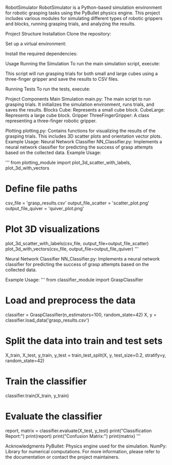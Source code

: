 RobotSimulator
RobotSimulator is a Python-based simulation environment for robotic grasping tasks using the PyBullet physics engine. This project includes various modules for simulating different types of robotic grippers and blocks, running grasping trials, and analyzing the results.

Project Structure
Installation
Clone the repository:

Set up a virtual environment:

Install the required dependencies:

Usage
Running the Simulation
To run the main simulation script, execute:

This script will run grasping trials for both small and large cubes using a three-finger gripper and save the results to CSV files.

Running Tests
To run the tests, execute:

Project Components
Main Simulation
main.py: The main script to run grasping trials. It initializes the simulation environment, runs trials, and saves the results.
Blocks
Cube: Represents a small cube block.
CubeLarge: Represents a large cube block.
Gripper
ThreeFingerGripper: A class representing a three-finger robotic gripper.

Plotting
plotting.py: Contains functions for visualizing the results of the grasping trials. This includes 3D scatter plots and orientation vector plots.
Example Usage:
Neural Network Classifier
NN_Classifier.py: Implements a neural network classifier for predicting the success of grasp attempts based on the collected data.
Example Usage:

'''
from plotting_module import plot_3d_scatter_with_labels, plot_3d_with_vectors

# Define file paths
csv_file = 'grasp_results.csv'
output_file_scatter = 'scatter_plot.png'
output_file_quiver = 'quiver_plot.png'

# Plot 3D visualizations
plot_3d_scatter_with_labels(csv_file, output_file=output_file_scatter)
plot_3d_with_vectors(csv_file, output_file=output_file_quiver)
'''

Neural Network Classifier
NN_Classifier.py: Implements a neural network classifier for predicting the success of grasp attempts based on the collected data.

Example Usage:
'''
from classifier_module import GraspClassifier

# Load and preprocess the data
classifier = GraspClassifier(n_estimators=100, random_state=42)
X, y = classifier.load_data('grasp_results.csv')

# Split the data into train and test sets
X_train, X_test, y_train, y_test = train_test_split(X, y, test_size=0.2, stratify=y, random_state=42)

# Train the classifier
classifier.train(X_train, y_train)

# Evaluate the classifier
report, matrix = classifier.evaluate(X_test, y_test)
print("Classification Report:")
print(report)
print("Confusion Matrix:")
print(matrix)
'''

Acknowledgments
PyBullet: Physics engine used for the simulation.
NumPy: Library for numerical computations.
For more information, please refer to the documentation or contact the project maintainers.
